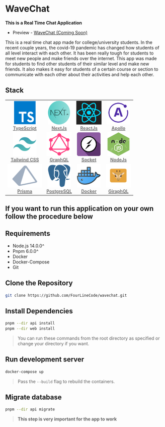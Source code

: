 # WaveChat

**This is a Real Time Chat Application**

- Preview - [WaveChat (Coming Soon)](#)

This is a real time chat app made for college/university students. In the recent couple years, the covid-19 pandemic
has changed how students of all level interact with each other. It has been really tough for students
to meet new people and make friends over the internet. This app was made for students to find other students
of their similar level and make new friends. It also makes it easy for students of a certain course or section to
communicate with each other about their activities and help each other.

## Stack

<table align="center" width="500">
  <tr>
    <td align="center" ><a href="https://www.typescriptlang.org/vops"><img src="images/typescript.png" width="70px;" height="75px;" alt="TypeScript" /><br /><b><font color="#777"> TypeScript</font></b></a></td>
    <td align="center"><a href="https://nextjs.org/"><img src="images/nextjs.png" width="70px;" height="75px;" alt="Next JS"/><br /><b><font color="#777"> NextJs</font></b></a></td>
    <td align="center"><a href="https://reactjs.org"><img src="images/react.png" width="80px;" height="75px;" alt="React JS"/><br /><b><font color="#777"> ReactJs</font></b></a></td>
    <td align="center"><a href="https://www.apollographql.com/"><img src="images/apollo.png" width="75px;" height="75px;" alt="Apollo"/><br /><b><font color="#777"> Apollo</font></b></a></td>
  </tr>
  <tr>
    <td align="center"><a href="https://tailwindcss.com/"><img src="images/tailwind.png" width="75px;" height="75px;" alt="Tailwind"/><br /><b><font color="#777"> Tailwind CSS</font></b></a></td>
    <td align="center"><a href="https://graphql.org/"><img src="images/graphql.png" width="80px;" height="75px;" alt="GraphQL"/><br /><b><font color="#777"> GraphQL</font></b></a></td>
    <td align="center"><a href="https://socket.io"><img src="images/socket.png" width="75px;" height="75px;" alt="Socket"/><br /><b><font color="#777"> Socket</font></b></a></td>
    <td align="center"><a href="https://nodejs.org/en/"><img src="images/nodejs.png" width="70px;" height="75px;" alt="NodeJs"/><br /><b><font color="#777"> NodeJs</font></b></a></td>
  </tr>
  <tr>
    <td align="center"><a href="https://www.prisma.io/"><img src="images/prisma.png" width="110px;" height="75px;" alt="Prisma"/><br /><b><font color="#777"> Prisma</font></b></a></td>
    <td align="center"><a href="https://www.postgresql.org/"><img src="images/postgres.png" width="75px;" height="75px;" alt="PostgreSQL"/><br /><b><font color="#777"> PostgreSQL</font></b></a></td>
    <td align="center"><a href="https://www.docker.com/"><img src="images/docker.png" width="75px;" height="75px;" alt="Docker"/><br /><b><font color="#777"> Docker</font></b></a></td>
    <td align="center"><a href="https://giraphql.com/"><img src="images/giraphql.png" width="80px;" height="75px;" alt="GiraphQL"/><br /><b><font color="#777"> GiraphQL</font></b></a></td>
  </tr>
</table>

## If you want to run this application on your own follow the procedure below

## Requirements

- Node.js 14.0.0^
- Pnpm 6.0.0^
- Docker
- Docker-Compose
- Git

## Clone the Repository

```bash
git clone https://github.com/FourLineCode/wavechat.git
```

## Install Dependencies

```bash
pnpm --dir api install
pnpm --dir web install
```

> You can run these commands from the root directory as specified or change your directory if you want.

## Run development server

```bash
docker-compose up
```

> Pass the `--build` flag to rebuild the containers.

## Migrate database

```bash
pnpm --dir api migrate
```

> **This step is very important for the app to work**
